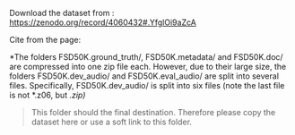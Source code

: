 Download the dataset from : https://zenodo.org/record/4060432#.YfglOi9aZcA

Cite from the page:

*The folders FSD50K.ground_truth/, FSD50K.metadata/ and FSD50K.doc/ are compressed into one zip file each. However, due to their large size, the folders FSD50K.dev_audio/ and FSD50K.eval_audio/ are split into several files. Specifically, FSD50K.dev_audio/ is split into six files (note the last file is not *.z06, but *.zip)*


> This folder should the final destination. Therefore please copy the dataset here or use a soft link to this folder. 